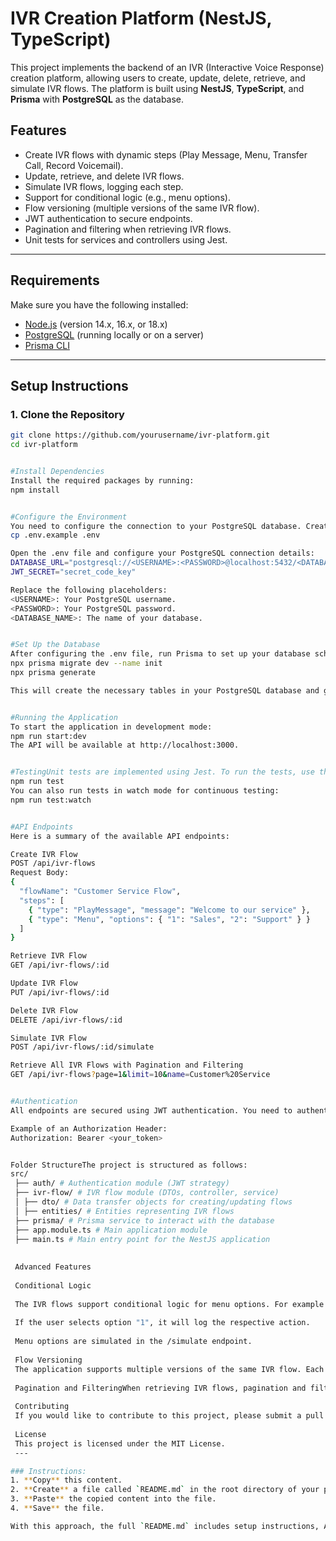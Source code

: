 # IVR Creation Platform (NestJS, TypeScript)

This project implements the backend of an IVR (Interactive Voice Response) creation platform, allowing users to create, update, delete, retrieve, and simulate IVR flows. The platform is built using **NestJS**, **TypeScript**, and **Prisma** with **PostgreSQL** as the database.

## Features
- Create IVR flows with dynamic steps (Play Message, Menu, Transfer Call, Record Voicemail).
- Update, retrieve, and delete IVR flows.
- Simulate IVR flows, logging each step.
- Support for conditional logic (e.g., menu options).
- Flow versioning (multiple versions of the same IVR flow).
- JWT authentication to secure endpoints.
- Pagination and filtering when retrieving IVR flows.
- Unit tests for services and controllers using Jest.

---

## Requirements

Make sure you have the following installed:

- [Node.js](https://nodejs.org/en/download/) (version 14.x, 16.x, or 18.x)
- [PostgreSQL](https://www.postgresql.org/download/) (running locally or on a server)
- [Prisma CLI](https://www.prisma.io/docs/getting-started)

---

## Setup Instructions

### 1. Clone the Repository

```bash
git clone https://github.com/yourusername/ivr-platform.git
cd ivr-platform


#Install Dependencies
Install the required packages by running:
npm install


#Configure the Environment
You need to configure the connection to your PostgreSQL database. Create a .env file in the root directory based on the provided .env.example file: 
cp .env.example .env

Open the .env file and configure your PostgreSQL connection details:
DATABASE_URL="postgresql://<USERNAME>:<PASSWORD>@localhost:5432/<DATABASE_NAME>"
JWT_SECRET="secret_code_key"

Replace the following placeholders:
<USERNAME>: Your PostgreSQL username.
<PASSWORD>: Your PostgreSQL password.
<DATABASE_NAME>: The name of your database.


#Set Up the Database
After configuring the .env file, run Prisma to set up your database schema and generate the Prisma client:
npx prisma migrate dev --name init
npx prisma generate

This will create the necessary tables in your PostgreSQL database and generate the Prisma client to interact with the database.


#Running the Application
To start the application in development mode:
npm run start:dev
The API will be available at http://localhost:3000.


#TestingUnit tests are implemented using Jest. To run the tests, use the following command:
npm run test
You can also run tests in watch mode for continuous testing:
npm run test:watch


#API Endpoints
Here is a summary of the available API endpoints:

Create IVR Flow
POST /api/ivr-flows
Request Body:
{
  "flowName": "Customer Service Flow",
  "steps": [
    { "type": "PlayMessage", "message": "Welcome to our service" },
    { "type": "Menu", "options": { "1": "Sales", "2": "Support" } }
  ]
}

Retrieve IVR Flow
GET /api/ivr-flows/:id

Update IVR Flow
PUT /api/ivr-flows/:id

Delete IVR Flow
DELETE /api/ivr-flows/:id

Simulate IVR Flow
POST /api/ivr-flows/:id/simulate

Retrieve All IVR Flows with Pagination and Filtering
GET /api/ivr-flows?page=1&limit=10&name=Customer%20Service


#Authentication 
All endpoints are secured using JWT authentication. You need to authenticate and provide a token in the Authorization header for requests.

Example of an Authorization Header:
Authorization: Bearer <your_token>


Folder StructureThe project is structured as follows:
src/
 ├── auth/ # Authentication module (JWT strategy)
 ├── ivr-flow/ # IVR flow module (DTOs, controller, service)
 │ ├── dto/ # Data transfer objects for creating/updating flows
 │ ├── entities/ # Entities representing IVR flows
 ├── prisma/ # Prisma service to interact with the database
 ├── app.module.ts # Main application module
 ├── main.ts # Main entry point for the NestJS application
 
 
 Advanced Features
 
 Conditional Logic
 
 The IVR flows support conditional logic for menu options. For example:
 
 If the user selects option "1", it will log the respective action.
 
 Menu options are simulated in the /simulate endpoint.
 
 Flow Versioning
 The application supports multiple versions of the same IVR flow. Each new flow creation increments the version number.
 
 Pagination and FilteringWhen retrieving IVR flows, pagination and filtering are supported via query parameters (e.g., page, limit, and name).
 
 Contributing
 If you would like to contribute to this project, please submit a pull request with clear documentation of your changes.
 
 License
 This project is licensed under the MIT License.
 ---

### Instructions:
1. **Copy** this content.
2. **Create** a file called `README.md` in the root directory of your project.
3. **Paste** the copied content into the file.
4. **Save** the file.

With this approach, the full `README.md` includes setup instructions, API details, folder structure, advanced features, and contribution guidelines all in one file. Let me know if you need anything else!